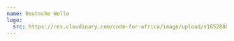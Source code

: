 ```yaml
---
name: Deutsche Welle
logo:
  src: https://res.cloudinary.com/code-for-africa/image/upload/v1652880226/codeforafrica/images/logos/dw_isxfhn.png
---
```

